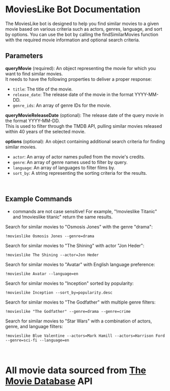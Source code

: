 # MoviesLike Bot Documentation

 The MoviesLike bot is designed to help you find similar movies to a given movie based on various criteria such as actors, genres, language, and sort by options. You can use the bot by calling the findSimilarMovies function with the required movie information and optional search criteria.
<br>

## Parameters

__queryMovie__ (required): An object representing the movie for which you want to find similar movies. 
<br> It needs to have the following properties to deliver a proper response:

  - `title`: The title of the movie.
  - `release_date`: The release date of the movie in the format YYYY-MM-DD.
  - `genre_ids`: An array of genre IDs for the movie.

__queryMovieReleaseDate__ (optional): The release date of the query movie in the format YYYY-MM-DD. 
<br> This is used to filter through the TMDB API, pulling similar movies released within 40 years of the selected movie.

__options__ (optional): An object containing additional search criteria for finding similar movies.
  -  `actor`: An array of actor names pulled from the movie's credits.
  -  `genre`: An array of genre names used to filter by query.
  -  `language`: An array of languages to filter films by.
  -  `sort_by`: A string representing the sorting criteria for the results.
<br>

## Example Commands
- commands are not case sensitive! For example, "!movieslike Titanic" and !movieslike titanic" return the same results.

Search for similar movies to "Osmosis Jones" with the genre "drama":

    !movieslike Osmosis Jones --genre=drama

Search for similar movies to "The Shining" with actor "Jon Heder":

    !movieslike The Shining --actor=Jon Heder

Search for similar movies to "Avatar" with English language preference:

    !movieslike Avatar --language=en

Search for similar movies to "Inception" sorted by popularity:

    !movieslike Inception --sort_by=popularity.desc

Search for similar movies to "The Godfather" with multiple genre filters:

    !movieslike "The Godfather" --genre=drama --genre=crime

Search for similar movies to "Star Wars" with a combination of actors, genre, and language filters:

    !movieslike Blue Valentine --actors=Mark Hamill --actors=Harrison Ford --genre=sci-fi --language=en

<br>

# All movie data sourced from [The Movie Database](https://www.themoviedb.org/) API